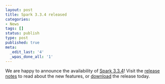 ```yaml
---
layout: post
title: Spark 3.3.4 released
categories:
- News
tags: []
status: publish
type: post
published: true
meta:
  _edit_last: '4'
  _wpas_done_all: '1'
---
```

We are happy to announce the availability of <a href="{{site.baseurl}}/releases/spark-release-3-3-4.html" title="Spark Release 3.3.4">Spark 3.3.4</a>! Visit the <a href="{{site.baseurl}}/releases/spark-release-3-3-4.html" title="Spark Release 3.3.4">release notes</a> to read about the new features, or <a href="{{site.baseurl}}/downloads.html">download</a> the release today.
